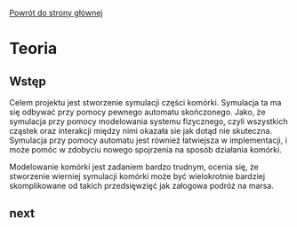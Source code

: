 [Powrót do strony głównej](/)
# Teoria

## Wstęp

Celem projektu jest stworzenie symulacji części komórki. Symulacja ta ma się odbywać przy pomocy pewnego automatu skończonego.
Jako, że symulacja przy pomocy modelowania systemu fizycznego, czyli wszystkich cząstek oraz interakcji między nimi okazała sie jak dotąd nie skuteczna.
Symulacja przy pomocy automatu jest również łatwiejsza w implementacji, i może pomóc w zdobyciu nowego spojrzenia na sposób działania komórki.

Modelowanie komórki jest zadaniem bardzo trudnym, ocenia się, że stworzenie wierniej symulacji komórki może być wielokrotnie bardziej skomplikowane od takich przedsięwzięć jak załogowa podróż na marsa.


## next


